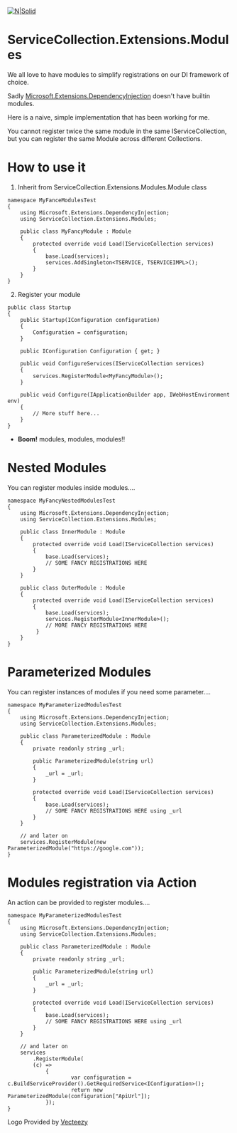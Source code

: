 [![N|Solid](https://avatars2.githubusercontent.com/u/39886363?s=200&v=4)](https://github.com/griffo-io/ServiceCollection.Extensions.Modules)


# ServiceCollection.Extensions.Modules
We all love to have modules to simplify registrations on our DI framework of choice.

Sadly [Microsoft.Extensions.DependencyInjection](https://www.nuget.org/packages/Microsoft.Extensions.DependencyInjection/) doesn't have builtin modules.

Here is a naive, simple implementation that has been working for me.

You cannot register twice the same module in the same IServiceCollection, but you can register the same Module across different Collections.

# How to use it

1. Inherit from ServiceCollection.Extensions.Modules.Module class
  
```
namespace MyFanceModulesTest
{
    using Microsoft.Extensions.DependencyInjection;
    using ServiceCollection.Extensions.Modules;

    public class MyFancyModule : Module
    {
        protected override void Load(IServiceCollection services)
        {
            base.Load(services);
            services.AddSingleton<TSERVICE, TSERVICEIMPL>();            
        }
    }
}
```

2. Register your module

```
public class Startup
{
    public Startup(IConfiguration configuration)
    {
        Configuration = configuration;
    }

    public IConfiguration Configuration { get; }

    public void ConfigureServices(IServiceCollection services)
    {
        services.RegisterModule<MyFancyModule>();
    }

    public void Configure(IApplicationBuilder app, IWebHostEnvironment env)
    {
        // More stuff here...
    }
}
```
- **Boom!** modules, modules, modules!!

# Nested Modules
You can register modules inside modules....

```
namespace MyFancyNestedModulesTest
{
    using Microsoft.Extensions.DependencyInjection;
    using ServiceCollection.Extensions.Modules;

    public class InnerModule : Module
    {
        protected override void Load(IServiceCollection services)
        {
            base.Load(services); 
            // SOME FANCY REGISTRATIONS HERE
        }
    }

    public class OuterModule : Module
    {
        protected override void Load(IServiceCollection services)
        {
            base.Load(services);
            services.RegisterModule<InnerModule>();
            // MORE FANCY REGISTRATIONS HERE
         }
    }
}
```

# Parameterized Modules
You can register instances of modules if you need some parameter....

```
namespace MyParameterizedModulesTest
{
    using Microsoft.Extensions.DependencyInjection;
    using ServiceCollection.Extensions.Modules;

    public class ParameterizedModule : Module
    {
        private readonly string _url;

        public ParameterizedModule(string url)
        {
        	_url = _url;
        }
		
        protected override void Load(IServiceCollection services)
        {
            base.Load(services); 
            // SOME FANCY REGISTRATIONS HERE using _url
        }
    }

    // and later on
    services.RegisterModule(new ParameterizedModule("https://google.com"));
}
```
  
 

# Modules registration via Action
An action can be provided to register modules....

```
namespace MyParameterizedModulesTest
{
    using Microsoft.Extensions.DependencyInjection;
    using ServiceCollection.Extensions.Modules;

    public class ParameterizedModule : Module
    {
        private readonly string _url;

        public ParameterizedModule(string url)
        {
        	_url = _url;
        }
		
        protected override void Load(IServiceCollection services)
        {
            base.Load(services); 
            // SOME FANCY REGISTRATIONS HERE using _url
        }
    }

    // and later on
    services
        .RegisterModule(
		(c) =>
	        {
                    var configuration = c.BuildServiceProvider().GetRequiredService<IConfiguration>();
                    return new ParameterizedModule(configuration["ApiUrl"]);
	        });
}
```

Logo Provided by [Vecteezy](https://vecteezy.com)
